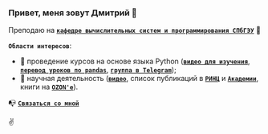 ### Привет, меня зовут Дмитрий 👋

Преподаю на [**`кафедре вычислительных систем и программирования СПбГЭУ`**](http://infosec.spb.ru/) 👀

**`Области интересов`**:
- 🐍 проведение курсов на основе языка Python ([**`видео для изучения`**](https://www.youtube.com/playlist?list=PLsFgCA3RuGOCgfD0evyDcJf27G3VpWumX), [**`перевод уроков по pandas`**](https://dfedorov.spb.ru/pandas/), [**`группа в Telegram`**](https://t.me/init_python));
- 🔬 научная деятельность ([**`видео`**](https://youtu.be/p9yIzN3-K5E), список публикаций в [**`РИНЦ`**](http://elibrary.ru/author_items.asp?authorid=460093) и [**`Академии`**](https://scholar.google.com/citations?hl=ru&user=L6k7jPoAAAAJ), книги на [**`OZON'е`**](https://www.ozon.ru/product/programmirovanie-na-yazyke-vysokogo-urovnya-python-177783809/)).

📭 [**`Связаться со мной`**](https://t.me/dm_fedorov)

✌️
